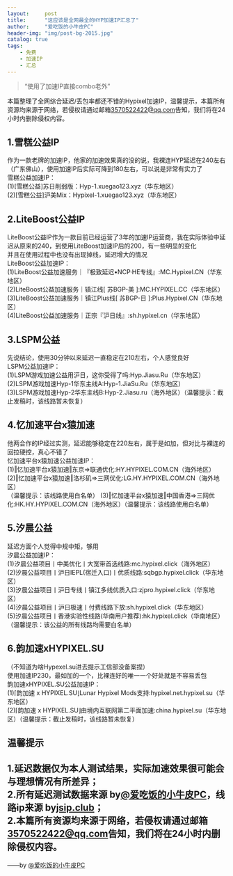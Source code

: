 ```yaml
---
layout:     post
title:      "这应该是全网最全的HYP加速IP汇总了"
author:     "爱吃饭的小牛皮PC"
header-img: "img/post-bg-2015.jpg"
catalog: true
tags:
    - 免费
    - 加速IP
    - 汇总
---
```


> “使用了加速IP直接combo老外”


本篇整理了全网综合延迟/丢包率都还不错的Hypixel加速IP，温馨提示，本篇所有资源均来源于网络，若侵权请通过邮箱[3570522422@qq.com](eamil:3570522422@qq.com)告知，我们将在24小时内删除侵权内容。


<p id = "build"></p>

## 1.雪糕公益IP

作为一款老牌的加速IP，他家的加速效果真的没的说，我裸连HYP延迟在240左右（广东佛山），使用加速IP后实际可降到180左右，可以说是非常有实力了<br>
雪糕公益加速IP：<br>
(1)[雪糕公益]苏日削弱版：Hyp-1.xuegao123.xyz（华东地区）<br>
(2)[雪糕公益]沪美Mix：Hypixel-1.xuegao123.xyz（华东地区）

## 2.LiteBoost公益IP

LiteBoost公益IP作为一款目前已经运营了3年的加速IP运营商，我在实际体验中延迟从原来的240，到使用LiteBoost加速IP后的200，有一些明显的变化<br>
并且在使用过程中也没有出现掉线，延迟增大的情况<br>
 LiteBoost公益加速IP：<br>
 (1)LiteBoost公益加速服务｜『极致延迟•NCP·HE专线』:MC.Hypixel.CN（华东地区）<br>
 (2)LiteBoost公益加速服务｜镇江线[ 苏BGP-美 ]:MC.HYPIXEL.CC（华东地区）<br>
 (3)LiteBoost公益加速服务｜镇江Plus线[ 苏BGP-日 ]:Plus.Hypixel.CN（华东地区）<br>
 (4)LiteBoost公益加速服务｜正宗『沪日线』:sh.hypixel.cn（华东地区）

## 3.LSPM公益

先说结论，使用30分钟以来延迟一直稳定在210左右，个人感觉良好<br>
LSPM公益加速IP：<br>
(1)LSPM游戏加速公益用沪日，这你受得了吗:Hyp.Jiasu.Ru（华东地区）<br>
(2)LSPM游戏加速Hyp-1华东主线A:Hyp-1.JiaSu.Ru（华东地区）<br>
(3)LSPM游戏加速Hyp-2华东主线B:Hyp-2.Jiasu.ru（海外地区）（温馨提示：截止发稿时，该线路暂未恢复）

## 4.忆加速平台x猿加速

他两合作的IP经过实测，延迟能够稳定在220左右，属于是如加，但对比与裸连的回拉硬控，真心不错了<br>
忆加速平台x猿加速公益加速IP：<br>
(1)‖忆加速平台x猿加速‖东京=>联通优化:HY.HYPIXEL.COM.CN（海外地区）<br>
(2)‖忆加速平台x猿加速‖洛杉矶=>三网优化:LG.HY.HYPIXEL.COM.CN（海外地区）<br>（温馨提示：该线路使用白名单）
(3)‖忆加速平台x猿加速‖中国香港=>三网优化:HK.HY.HYPIXEL.COM.CN（海外地区）（温馨提示：该线路使用白名单）

## 5.汐晨公益

延迟方面个人觉得中规中矩，够用<br>
汐晨公益加速IP：<br>
(1)汐晨公益项目丨中美优化丨大宽带首选线路:mc.hypixel.click（海外地区）<br>
(2)汐晨公益项目丨沪日IEPL(宿迁入口)丨优质线路:sqbgp.hypixel.click（华东地区）<br>
(3)汐晨公益项目丨沪日专线丨镇江多线优质入口:zjpro.hypixel.click（华东地区）<br>
(4)汐晨公益项目丨沪日极速丨付费线路下放:sh.hypixel.click（华东地区）<br>
(5)汐晨公益项目丨香港实验性线路(华南用户推荐):hk.hypixel.click（华南地区）<br>
（温馨提示：该公益的所有线路均需要白名单）

## 6.韵加速xHYPIXEL.SU

（不知道为啥Hypexel.su进去提示工信部没备案捏）<br>
使用加速IP230，最如加的一个，比裸连好的唯一一个好处就是不容易丢包<br>
韵加速xHYPIXEL.SU公益加速IP：<br>
(1)⌈韵加速 x HYPIXEL.SU⌋Lunar Hypixel Mods支持:hypixel.net.hypixel.su（华东地区）<br>
(2)⌈韵加速 x HYPIXEL.SU⌋由境内互联网第二平面加速:china.hypixel.su（华东地区）（温馨提示：截止发稿时，该线路暂未恢复）

## 温馨提示

1.延迟数据仅为本人测试结果，实际加速效果很可能会与理想情况有所差异；<br>
2.所有延迟测试数据来源 by[@爱吃饭的小牛皮PC](https://space.bilibili.com/1086388621?spm_id_from=333.1007.0.0)，线路ip来源 by[jsip.club](https://www.jsip.club/line)；<br>
2.本篇所有资源均来源于网络，若侵权请通过邮箱[3570522422@qq.com](eamil:3570522422@qq.com)告知，我们将在24小时内删除侵权内容。
---
——by [@爱吃饭的小牛皮PC](https://space.bilibili.com/1086388621?spm_id_from=333.1007.0.0)

